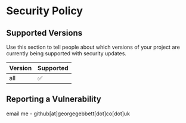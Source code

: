 # Security Policy

## Supported Versions

Use this section to tell people about which versions of your project are
currently being supported with security updates.

| Version | Supported          |
| ------- | ------------------ |
| all     | :white_check_mark: |


## Reporting a Vulnerability

email me - github[at]georgegebbett[dot]co[dot]uk
